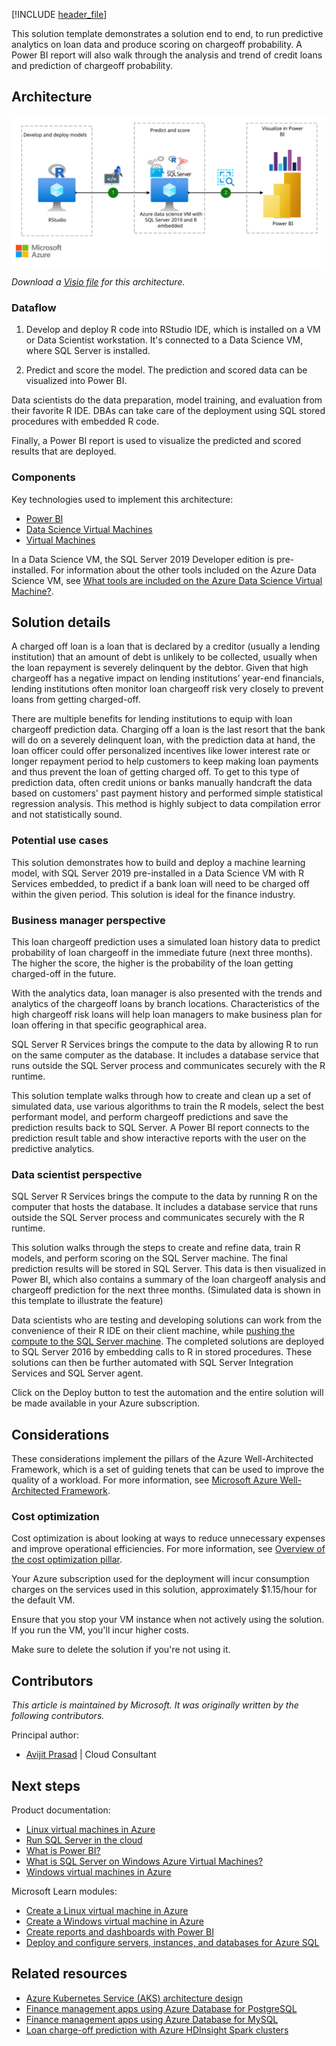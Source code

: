 [!INCLUDE [header_file](../../../includes/sol-idea-header.md)]

This solution template demonstrates a solution end to end, to run predictive analytics on loan data and produce scoring on chargeoff probability. A Power BI report will also walk through the analysis and trend of credit loans and prediction of chargeoff probability.

## Architecture

![Diagram that shows an architecture diagram of building and deploying a machine learning model to predict a bank loan.](../media/loan-chargeoff-prediction-with-sql-server.svg)

*Download a [Visio file](https://arch-center.azureedge.net/loan-chargeoff-prediction.vsdx) for this architecture.*

### Dataflow

1. Develop and deploy R code into RStudio IDE, which is installed on a VM or Data Scientist workstation. It's connected to a Data Science VM, where SQL Server is installed.

1. Predict and score the model. The prediction and scored data can be visualized into Power BI.

Data scientists do the data preparation, model training, and evaluation from their favorite R IDE. DBAs can take care of the deployment using SQL stored procedures with embedded R code.

Finally, a Power BI report is used to visualize the predicted and scored results that are deployed.

### Components

Key technologies used to implement this architecture:

- [Power BI](https://powerbi.microsoft.com)
- [Data Science Virtual Machines](https://azure.microsoft.com/services/virtual-machines/data-science-virtual-machines)
- [Virtual Machines](https://azure.microsoft.com/services/virtual-machines)

In a Data Science VM, the SQL Server 2019 Developer edition is pre-installed. For information about the other tools included on the Azure Data Science VM, see [What tools are included on the Azure Data Science Virtual Machine?](/azure/machine-learning/data-science-virtual-machine/tools-included).

## Solution details

A charged off loan is a loan that is declared by a creditor (usually a lending institution) that an amount of debt is unlikely to be collected, usually when the loan repayment is severely delinquent by the debtor. Given that high chargeoff has a negative impact on lending institutions’ year-end financials, lending institutions often monitor loan chargeoff risk very closely to prevent loans from getting charged-off.

There are multiple benefits for lending institutions to equip with loan chargeoff prediction data. Charging off a loan is the last resort that the bank will do on a severely delinquent loan, with the prediction data at hand, the loan officer could offer personalized incentives like lower interest rate or longer repayment period to help customers to keep making loan payments and thus prevent the loan of getting charged off. To get to this type of prediction data, often credit unions or banks manually handcraft the data based on customers' past payment history and performed simple statistical regression analysis. This method is highly subject to data compilation error and not statistically sound.

### Potential use cases

This solution demonstrates how to build and deploy a machine learning model, with SQL Server 2019 pre-installed in a Data Science VM with R Services embedded, to predict if a bank loan will need to be charged off within the given period. This solution is ideal for the finance industry.

### Business manager perspective

This loan chargeoff prediction uses a simulated loan history data to predict probability of loan chargeoff in the immediate future (next three months). The higher the score, the higher is the probability of the loan getting charged-off in the future.

With the analytics data, loan manager is also presented with the trends and analytics of the chargeoff loans by branch locations. Characteristics of the high chargeoff risk loans will help loan managers to make business plan for loan offering in that specific geographical area.

SQL Server R Services brings the compute to the data by allowing R to run on the same computer as the database. It includes a database service that runs outside the SQL Server process and communicates securely with the R runtime.

This solution template walks through how to create and clean up a set of simulated data, use various algorithms to train the R models, select the best performant model, and perform chargeoff predictions and save the prediction results back to SQL Server. A Power BI report connects to the prediction result table and show interactive reports with the user on the predictive analytics.

### Data scientist perspective

SQL Server R Services brings the compute to the data by running R on the computer that hosts the database. It includes a database service that runs outside the SQL Server process and communicates securely with the R runtime.

This solution walks through the steps to create and refine data, train R models, and perform scoring on the SQL Server machine. The final prediction results will be stored in SQL Server. This data is then visualized in Power BI, which also contains a summary of the loan chargeoff analysis and chargeoff prediction for the next three months. (Simulated data is shown in this template to illustrate the feature)

Data scientists who are testing and developing solutions can work from the convenience of their R IDE on their client machine, while [pushing the compute to the SQL Server machine](/sql/advanced-analytics/r/getting-started-with-sql-server-r-services). The completed solutions are deployed to SQL Server 2016 by embedding calls to R in stored procedures. These solutions can then be further automated with SQL Server Integration Services and SQL Server agent.

Click on the Deploy button to test the automation and the entire solution will be made available in your Azure subscription.

## Considerations

These considerations implement the pillars of the Azure Well-Architected Framework, which is a set of guiding tenets that can be used to improve the quality of a workload. For more information, see [Microsoft Azure Well-Architected Framework](/azure/architecture/framework).

### Cost optimization

Cost optimization is about looking at ways to reduce unnecessary expenses and improve operational efficiencies. For more information, see [Overview of the cost optimization pillar](/azure/architecture/framework/cost/overview).

Your Azure subscription used for the deployment will incur consumption charges on the services used in this solution, approximately $1.15/hour for the default VM.

Ensure that you stop your VM instance when not actively using the solution. If you run the VM, you'll incur higher costs.

Make sure to delete the solution if you're not using it.

## Contributors

*This article is maintained by Microsoft. It was originally written by the following contributors.*

Principal author:

 - [Avijit Prasad](https://www.linkedin.com/in/avijit-prasad🌐-96768a42) | Cloud Consultant

## Next steps

Product documentation:

- [Linux virtual machines in Azure](/azure/virtual-machines/linux/overview)
- [Run SQL Server in the cloud](/sql/linux/quickstart-install-connect-clouds)
- [What is Power BI?](/power-bi/fundamentals/power-bi-overview)
- [What is SQL Server on Windows Azure Virtual Machines?](/azure/azure-sql/virtual-machines/windows/sql-server-on-azure-vm-iaas-what-is-overview)
- [Windows virtual machines in Azure](/azure/virtual-machines/windows/overview)

Microsoft Learn modules:

- [Create a Linux virtual machine in Azure](/training/modules/create-linux-virtual-machine-in-azure)
- [Create a Windows virtual machine in Azure](/training/modules/create-windows-virtual-machine-in-azure)
- [Create reports and dashboards with Power BI](/training/modules/explore-power-bi)
- [Deploy and configure servers, instances, and databases for Azure SQL](/training/modules/azure-sql-deploy-configure)

## Related resources

- [Azure Kubernetes Service (AKS) architecture design](../../reference-architectures/containers/aks-start-here.md)
- [Finance management apps using Azure Database for PostgreSQL](finance-management-apps-using-azure-database-for-postgresql.yml)
- [Finance management apps using Azure Database for MySQL](finance-management-apps-using-azure-database-for-mysql.yml)
- [Loan charge-off prediction with Azure HDInsight Spark clusters](loan-chargeoff-prediction-with-azure-hdinsight-spark-clusters.yml)
